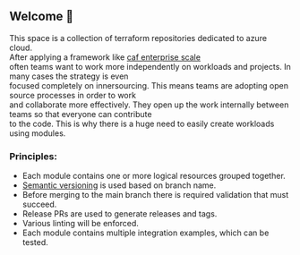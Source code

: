 ## Welcome 👋
This space is a collection of terraform repositories dedicated to azure cloud.  
After applying a framework like [caf enterprise scale](https://github.com/Azure/terraform-azurerm-caf-enterprise-scale)  
often teams want to work more independently on workloads and projects. In many cases the strategy is even  
focused completely on innersourcing. This means teams are adopting open source processes in order to work  
and collaborate more effectively. They open up the work internally between teams so that everyone can contribute  
to the code. This is why there is a huge need to easily create workloads using modules.

### Principles:

* Each module contains one or more logical resources grouped together.
* [Semantic versioning](https://semver.org/) is used based on branch name.
* Before merging to the main branch there is required validation that must succeed.
* Release PRs are used to generate releases and tags.
* Various linting will be enforced.
* Each module contains multiple integration examples, which can be tested.